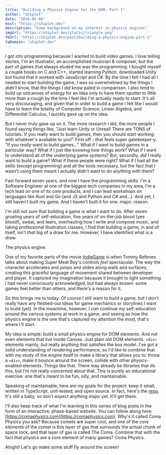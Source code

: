 ```yaml
---
title: "Building a Physics Engine for the DOM: Part 1"
author: "Shiplet"
date: "2020-05-08"
host: "https://shiplet.dev"
description: "Some background on my interest in physics engines"
imgUrl: "https://shiplet.dev/static/triangle.png"
fbUrl: "https://shiplet.dev/post/building-a-physics-engine-part-1"
twDomain: "shiplet.dev"
---
```


I got into programming because I wanted to build video games. I love telling stories, I'm an illustrator, an accomplished musician & composer, but the part of games that always eluded me was the programming. I bought myself a couple books on C and C++, started learning Python, downloaded Unity but found that it worked with JavaScript and C#. By the time I felt I had all I needed to start building the game, I was so overwhelmed by the things I _didn't_ know, that the things I _did_ know paled in comparison. I also tend to build up volcanoes of energy for an idea only to have them sputter to little more than a cough by the time I feel like I'm actually ready to start. It's all very discouraging, and given that in order to build a game I felt like I would have to learn the totality of Computer Science, Linear Algebra, and Differential Calculus, I quickly gave up on the idea.

But I never _truly_ gave up on it. The more research I did, the more people I found saying things like, "Just learn Unity or Unreal! There are TONS of tutorials. If you really want to build games, then you should start working with whatever's available to you!" First off - that feels super gatekeeper-y. "If you _really_ want to build games..." What if I want to build games in a particular way? What if I just like knowing how things work? What if I want to understand all of the underlying game systems? But, secondly, _did_ I really want to build a game? What if these people were right? What if I had all the skills (except programming) and all the tools necessary, but the fact that I wasn't using them meant I actually didn't want to do anything with them?

Fast forward seven years, and now I have the programming skills. I'm a Software Engineer at one of the biggest tech companies in my area, I'm a tech lead on one of its core products, and I can lead workshops on languages like Rust and Go (and JS and Python and C# and...). And yet, I still haven't built my game. And I haven't built it for one. major. reason.

I'm still not sure that building a game is what I want to do. After seven grueling years of self-education, five years of on-the-job blood (yes blood!), sweat, and tears, overhauling how I write and compose music, and taking professional illustration classes, I find that building a game, in and of itself, isn't _that_ big of a draw for me. However, I have identified what is a draw.

The physics engine.

One of my favorite parts of the movie [IndieGame](https://en.wikipedia.org/wiki/Indie_Game:_The_Movie) is when Tommy Refenes talks about making Super Meat Boy's controls _feel_ spectacular. The way the character accelerates and jumps and slides along walls and surfaces, creating this graceful language of movement shared between developer and player. It captured my imagination because it brought to light something I had never consciously acknowledged, but had always known: some games feel better than others, and there's a reason for it.

So this brings me to today. Of course I still want to build a game, but I don't really have any fleshed-out ideas for game mechanics or storylines I want to build (yet). In the meantime, however, I _can_ continue my self-education around the various systems at work in a game, and seeing as how the physics engine is the one that's captured my attention the most, that's where I'll start.

My idea is simple: build a small physics engine for DOM elements. And not even elements that live inside Canvas. Just plain old DOM elements. `<div>` elements mainly, but really anything that satisfies the box model. I've got a solid understanding of rendering performance, so I'd like to combine that with my study of the engine itself to make a library that allows you to: throw a `<div>`, make it bounce around the screen, collide with other physics-enabled elements. Things like that. There may already be libraries that do this, but I'm not really concerned about that. This is purely an educational exercise: one that's meant to be fun, silly, and maintainable.

Speaking of maintainable, here are my goals for the project: keep it small, written in TypeScript, unit-tested, and open source. In fact, here's the [repo](https://github.com/shiplet/coma-physics). It's still a baby, so don't expect anything major yet. It'll get there.

I'll also keep track of what I'm learning in this series of blog posts in the form of an interactive, phase-based website. You can follow along here: [https://comaphysics.com](https://comaphysics.com). Why's it called Coma Physics you ask? Because comets are super cool, and one of the core elements of the comet is this layer of gas that surrounds the actual chunk of space rock, and that layer of gas is called The Coma. Combine that with the fact that physics are a core element of many games? Coma Physics.

Alright! Let's go make some stuff fly around the screen!
